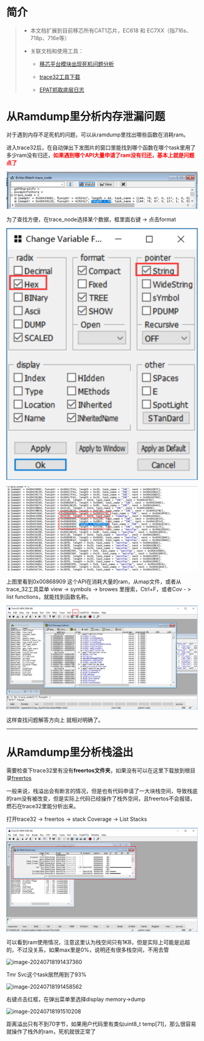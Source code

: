 # 简介

> - 本文档扩展到目前移芯所有CAT1芯片，EC618 和 EC7XX（指716s、718p、716e等）
>
> - 关联文档和使用工具：
> 
>   - [移芯平台模块出现死机问题分析](ErrorDump.md)
>   - [trace32工具下载](https://repo.lauterbach.com/download_trace32.html)
> 
>   - [EPAT抓取底层日志](../%E5%BC%80%E5%8F%91%E5%B7%A5%E5%85%B7%E5%8F%8A%E4%BD%BF%E7%94%A8%E8%AF%B4%E6%98%8E/%E5%BA%95%E5%B1%82%E6%97%A5%E5%BF%97%E6%8A%93%E5%8F%96%E8%B0%83%E8%AF%95%E5%B7%A5%E5%85%B7%EF%BC%88%E7%A7%BB%E8%8A%AF%E5%B9%B3%E5%8F%B0%EF%BC%89.md)

# 从Ramdump里分析内存泄漏问题

对于遇到内存不足死机的问题，可以从ramdump里找出哪些函数在消耗ram。

进入trace32后，在自动弹出下发图片的窗口里能找到哪个函数在哪个task里用了多少ram没有归还，<font color=red>**如果遇到哪个API大量申请了ram没有归还，基本上就是问题点了**</font>

![image-20240718183925718](image/image-20240718183925718.png)

为了查找方便，在trace_node选择某个数据，框里面右键 -> 点击format

![image-20240718184432427](image/image-20240718184432427.png)

![image-20240718184503053](image/image-20240718184503053.png)

上图里看到0x00868909 这个API在消耗大量的ram，从map文件，或者从trace_32工具菜单 view -> symbols -> browes 里搜索，Ctrl+F，或者Cov - > list functions，就能找到函数名称。

![image-20240718184734564](image/image-20240718184734564.png)

这样查找问题解答方向上 就相对明确了。

---------------------- 

# 从Ramdump里分析栈溢出

需要检查下trace32里有没有**freertos文件夹**，如果没有可以在这里下载放到根目录[freertos](https://e3zt58hesn.feishu.cn/docx/M8eldgmx4oIu9oxEfQpc36hCnif#X6qCdgkquoGaq4x2hClcOXjAntg)

一般来说，栈溢出会有断言的情况，但是也有代码申请了一大块栈空间，导致栈底的ram没有被改变，但是实际上代码已经操作了栈外空间，且freertos不会报错，燃石在trace32里能分析出来。

打开trace32 -> freertos -> stack Coverage -> List Stacks

![image-20240718191339012](image/image-20240718191339012.png)

可以看到ram使用情况，注意这里认为栈空间只有1KB，但是实际上可能是远超的，不过没关系，如果max里是0%，说明还有很多栈空间，不用去管

![image-20240718191437360](C:/Users/HP/AppData/Roaming/Typora/typora-user-images/image-20240718191437360.png)

Tmr Svc这个task居然用到了93%

![image-20240718191458562](C:/Users/HP/AppData/Roaming/Typora/typora-user-images/image-20240718191458562.png)

右键点击红框，在弹出菜单里选择display memory->dump

![image-20240718191510208](C:/Users/HP/AppData/Roaming/Typora/typora-user-images/image-20240718191510208.png)

距离溢出只有不到70字节，如果用户代码里有类似uint8_t temp[71]，那么很容易就操作了栈外的ram，死机就很正常了




